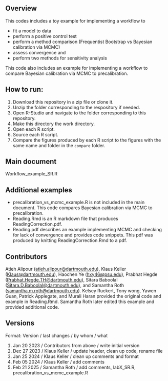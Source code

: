 ## Overview
This codes includes a toy example for implementing a workflow to
- fit a model to data
- perform a positive control test
- perform a method comparison (Frequentist Bootstrap vs Bayesian calibration via MCMC) 
- assess convergence and 
- perform two methods for sensitivity analysis

This code also includes an example for implementing a workflow to compare Bayesian calibration via MCMC to precalibration.

## How to run:
1. Download this repository in a zip file or clone it.
2. Unzip the folder corresponding to the respository if needed.
3. Open R-Studio and navigate to the folder corresponding to this repository.
4. Make this directory the work directory.
5. Open each R script.
6. Source each R script.
7. Compare the figures produced by each R script to the figures with the same name and folder in the `compare` folder.

## Main document
Workflow_example_SR.R

## Additional examples
- precalibration_vs_mcmc_example.R is not included in the main document. This code compares Bayesian calibration via MCMC to precalibration.
- Reading.Rmd is an R markdown file that produces ReadingCorrection.pdf.
- Reading.pdf describes an example implementing MCMC and checking for lack of convergence and provides code snippets. This pdf was produced by knitting ReadingCorrection.Rmd to a pdf.

## Contributors
Atieh Alipour (atieh.alipour@dartmouth.edu), Klaus Keller (Klaus@dartmouth.edu), Haochen Ye (hxy46@psu.edu), Prabhat Hegde (Prabhat.Hegde.TH@dartmouth.edu), Sitara Baboolal (Sitara.D.Baboolal@dartmouth.edu), and Samantha Roth (samantha.m.roth@dartmouth.edu).
Kelsey Ruckert, Tony wong, Yawen Guan, Patrick Applegate, and Murali Haran provided the original code and example in Reading.Rmd. Samantha Roth later edited this example and provided additional code.

## Versions
Format: Version / last changes / by whom / what
1. Jan 20 2023 / Contributors from above / write initial version
2. Dec 27 2023 / Klaus Keller / update header, clean up code, rename file
3. Jan 25 2024 / Klaus Keller / clean up comments and format
4. Feb 05 2024 / Klaus Keller / add comments
5. Feb 21 2025 / Samantha Roth / add comments, labX_SR.R, precalibration_vs_mcmc_example.R
